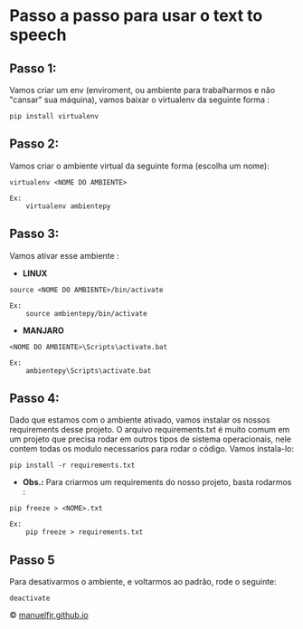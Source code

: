 # Passo a passo para usar o text to speech

## Passo 1:
Vamos criar um env (enviroment, ou ambiente para trabalharmos e não "cansar" sua máquina), vamos baixar o virtualenv da seguinte forma :
```
pip install virtualenv
```

## Passo 2:
Vamos criar o ambiente virtual da seguinte forma (escolha um nome):
```
virtualenv <NOME DO AMBIENTE> 

Ex: 
	virtualenv ambientepy
```

## Passo 3:
Vamos ativar esse ambiente :

* **LINUX**
```
source <NOME DO AMBIENTE>/bin/activate

Ex: 
	source ambientepy/bin/activate
```

* **MANJARO**
```
<NOME DO AMBIENTE>\Scripts\activate.bat

Ex:
	ambientepy\Scripts\activate.bat
```

## Passo 4:
Dado que estamos com o ambiente ativado, vamos instalar os nossos requirements desse projeto. O arquivo requirements.txt é muito comum em um projeto que precisa rodar em outros tipos de sistema operacionais, nele contem todas os modulo necessarios para rodar o código. Vamos instala-lo:
```
pip install -r requirements.txt
```
* **Obs.:** Para criarmos um requirements do nosso projeto, basta rodarmos :
```
pip freeze > <NOME>.txt

Ex:
	pip freeze > requirements.txt
```

## Passo 5
Para desativarmos o ambiente, e voltarmos ao padrão, rode o seguinte:
```
deactivate
```

© [manuelfjr.github.io](https://manuelfjr.github.io/)
